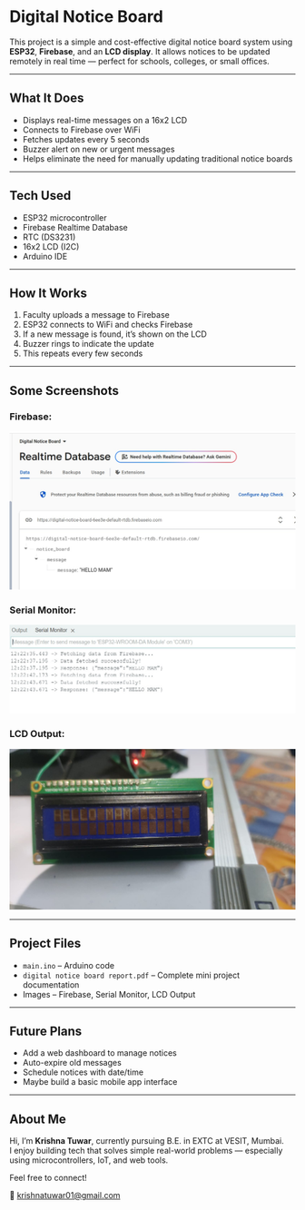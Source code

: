 # Digital Notice Board 

This project is a simple and cost-effective digital notice board system using **ESP32**, **Firebase**, and an **LCD display**. It allows notices to be updated remotely in real time — perfect for schools, colleges, or small offices.

---

## What It Does

- Displays real-time messages on a 16x2 LCD
- Connects to Firebase over WiFi
- Fetches updates every 5 seconds
- Buzzer alert on new or urgent messages
- Helps eliminate the need for manually updating traditional notice boards

---

##  Tech Used

- ESP32 microcontroller
- Firebase Realtime Database
- RTC (DS3231)
- 16x2 LCD (I2C)
- Arduino IDE

---

##  How It Works

1. Faculty uploads a message to Firebase
2. ESP32 connects to WiFi and checks Firebase
3. If a new message is found, it’s shown on the LCD
4. Buzzer rings to indicate the update
5. This repeats every few seconds

---

##  Some Screenshots

### Firebase:
![Firebase Screenshot](firebase_data.jpg)

### Serial Monitor:
![Serial Output](serial_monitor.jpg)

### LCD Output:
![LCD Screenshot](lcd_output.jpg)

---

##  Project Files

- `main.ino` – Arduino code
- `digital notice board report.pdf` – Complete mini project documentation
- Images – Firebase, Serial Monitor, LCD Output

---

##  Future Plans

- Add a web dashboard to manage notices
- Auto-expire old messages
- Schedule notices with date/time
- Maybe build a basic mobile app interface

---

##  About Me

Hi, I’m **Krishna Tuwar**, currently pursuing B.E. in EXTC at VESIT, Mumbai.  
I enjoy building tech that solves simple real-world problems — especially using microcontrollers, IoT, and web tools.

Feel free to connect!

📧 krishnatuwar01@gmail.com
